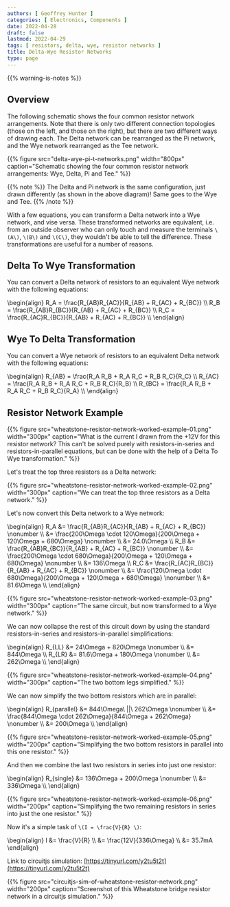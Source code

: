 ```yaml
---
authors: [ Geoffrey Hunter ]
categories: [ Electronics, Components ]
date: 2022-04-28
draft: false
lastmod: 2022-04-29
tags: [ resistors, delta, wye, resistor networks ]
title: Delta-Wye Resistor Networks
type: page
---
```


{{% warning-is-notes %}}

## Overview

The following schematic shows the four common resistor network arrangements. Note that there is only two different connection topologies (those on the left, and those on the right), but there are two different ways of drawing each. The Delta network can be rearranged as the Pi network, and the Wye network rearranged as the Tee network.  

{{% figure src="delta-wye-pi-t-networks.png" width="800px" caption="Schematic showing the four common resistor network arrangements: Wye, Delta, Pi and Tee." %}}

{{% note %}}
The Delta and Pi network is the same configuration, just drawn differently (as shown in the above diagram)! Same goes to the Wye and Tee.
{{% /note %}}

With a few equations, you can transform a Delta network into a Wye network, and vise versa. These transformed networks are equivalent, i.e. from an outside observer who can only touch and measure the terminals `\(A\)`, `\(B\)` and `\(C\)`, they wouldn't be able to tell the difference. These transformations are useful for a number of reasons.

## Delta To Wye Transformation

You can convert a Delta network of resistors to an equivalent Wye network with the following equations:

<p>\begin{align}
R_A = \frac{R_{AB}R_{AC}}{R_{AB} + R_{AC} + R_{BC}} \\
R_B = \frac{R_{AB}R_{BC}}{R_{AB} + R_{AC} + R_{BC}} \\
R_C = \frac{R_{AC}R_{BC}}{R_{AB} + R_{AC} + R_{BC}} \\
\end{align}</p>

## Wye To Delta Transformation

You can convert a Wye network of resistors to an equivalent Delta network with the following equations:

<p>\begin{align}
R_{AB} = \frac{R_A R_B + R_A R_C + R_B R_C}{R_C} \\
R_{AC} = \frac{R_A R_B + R_A R_C + R_B R_C}{R_B} \\
R_{BC} = \frac{R_A R_B + R_A R_C + R_B R_C}{R_A} \\
\end{align}</p>

## Resistor Network Example

{{% figure src="wheatstone-resistor-network-worked-example-01.png" width="300px" caption="What is the current I drawn from the +12V for this resistor network? This can't be solved purely with resistors-in-series and resistors-in-parallel equations, but can be done with the help of a Delta To Wye transformation." %}}

Let's treat the top three resistors as a Delta network:

{{% figure src="wheatstone-resistor-network-worked-example-02.png" width="300px" caption="We can treat the top three resistors as a Delta network." %}}

Let's now convert this Delta network to a Wye network:

<p>\begin{align}
R_A &= \frac{R_{AB}R_{AC}}{R_{AB} + R_{AC} + R_{BC}} \nonumber \\
    &= \frac{200\Omega \cdot 120\Omega}{200\Omega + 120\Omega + 680\Omega} \nonumber \\
    &= 24.0\Omega \\
R_B &= \frac{R_{AB}R_{BC}}{R_{AB} + R_{AC} + R_{BC}} \nonumber \\
    &= \frac{200\Omega \cdot 680\Omega}{200\Omega + 120\Omega + 680\Omega} \nonumber \\
    &= 136\Omega \\
R_C &= \frac{R_{AC}R_{BC}}{R_{AB} + R_{AC} + R_{BC}} \nonumber \\
    &= \frac{120\Omega \cdot 680\Omega}{200\Omega + 120\Omega + 680\Omega} \nonumber \\
    &= 81.6\Omega \\
\end{align}</p>

{{% figure src="wheatstone-resistor-network-worked-example-03.png" width="300px" caption="The same circuit, but now transformed to a Wye network." %}}

We can now collapse the rest of this circuit down by using the standard resistors-in-series and resistors-in-parallel simplifications:

<p>\begin{align}
R_{LL} &= 24\Omega + 820\Omega \nonumber \\    
       &= 844\Omega \\
R_{LR} &= 81.6\Omega + 180\Omega \nonumber \\    
       &= 262\Omega \\
\end{align}</p>

{{% figure src="wheatstone-resistor-network-worked-example-04.png" width="300px" caption="The two bottom legs simplified." %}}

We can now simplify the two bottom resistors which are in parallel:

<p>\begin{align}
R_{parallel} &= 844\Omega\ ||\ 262\Omega \nonumber \\    
             &= \frac{844\Omega \cdot 262\Omega}{844\Omega + 262\Omega} \nonumber \\
             &= 200\Omega \\
\end{align}</p>

{{% figure src="wheatstone-resistor-network-worked-example-05.png" width="200px" caption="Simplifying the two bottom resistors in parallel into this one resistor." %}}

And then we combine the last two resistors in series into just one resistor:

<p>\begin{align}
R_{single} &= 136\Omega + 200\Omega \nonumber \\             
           &= 336\Omega \\
\end{align}</p>

{{% figure src="wheatstone-resistor-network-worked-example-06.png" width="200px" caption="Simplifying the two remaining resistors in series into just the one resistor." %}}

Now it's a simple task of `\(I = \frac{V}{R} \)`:

<p>\begin{align}
I &= \frac{V}{R} \\
  &= \frac{12V}{336\Omega} \\
  &= 35.7mA
\end{align}</p>

Link to circuitjs simulation: [https://tinyurl.com/y2tu5t2t](https://tinyurl.com/y2tu5t2t)

{{% figure src="circuitjs-sim-of-wheatstone-resistor-network.png" width="200px" caption="Screenshot of this Wheatstone bridge resistor network in a circuitjs simulation." %}}
